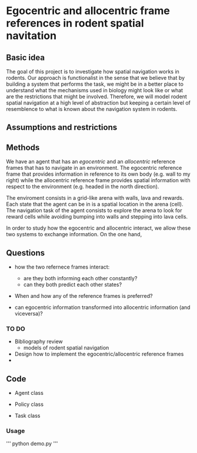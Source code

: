 

# Egocentric and allocentric frame references in rodent spatial navitation 

## Basic idea
The goal of this project is to investigate how spatial navigation works in rodents. Our approach is functionalist 
in the sense that we believe that by building a system that performs the task, we might be in a better place to 
understand what the mechanisms used in biology might look like or what are the restrictions that might be 
involved. Therefore, we will model rodent spatial navigation at a high level of abstraction but keeping a certain 
level of resemblence to what is known about the navigation system in rodents.

## Assumptions and restrictions

## Methods
We have an agent that has an _egocentric_ and an _allocentric_ reference frames that has to navigate in an 
environment. The egocentric reference frame that provides information in reference to its own body 
(e.g. wall to my right) while the allocentric reference frame provides spatial information with respect to the 
environment (e.g. headed in the north direction).

The enviroment consists in a grid-like arena with walls, lava and rewards. Each state that the agent can be in
is a spatial location in the arena (cell). The navigation task of the agent consists to explore the arena to look for 
reward cells while avoiding bumping into walls and stepping into lava cells. 

In order to study how the egocentric and allocentric interact, we allow these two systems to exchange 
information. On the one hand, 


## Questions 

- how the two refernece frames interact: 
    - are they both informing each other constantly?
    - can they both predict each other states?
    
- When and how any of the reference frames is preferred?
 
- can egocentric information transformed into allocentric information (and viceversa)?

### TO DO

- Bibliography review
    - models of rodent spatial navigation
- Design how to implement the egocentric/allocentric reference frames
- 
    

## Code

- Agent class

- Policy class

- Task class

### Usage

'''
python demo.py
'''    
